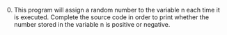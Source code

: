 0. This program will assign a random number to the variable n each time it is executed. Complete the source code in order to print whether the number stored in the variable n is positive or negative.

